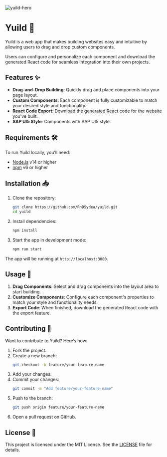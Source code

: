 ![yuild-hero](https://github.com/user-attachments/assets/a07dbc80-8b8a-4290-aa8f-e116c5e90206)

# Yuild 🚀

Yuild is a web app that makes building websites easy and intuitive by allowing users to drag and drop custom components.

Users can configure and personalize each component and download the generated React code for seamless integration into their own projects.

## Features ✨

- **Drag-and-Drop Building**: Quickly drag and place components into your page layout.
- **Custom Components**: Each component is fully customizable to match your desired style and functionality.
- **React Code Export**: Download the generated React code for the website you've built.
- **SAP UI5 Style**: Components with SAP UI5 style.

## Requirements 🛠️

To run Yuild locally, you’ll need:
- [Node.js](https://nodejs.org/) v14 or higher
- [npm](https://www.npmjs.com/) v6 or higher

## Installation 📥

1. Clone the repository:
    ```bash
    git clone https://github.com/RnDSydea/yuild.git
    cd yuild
    ```

2. Install dependencies:
    ```bash
    npm install
    ```

3. Start the app in development mode:
    ```bash
    npm run start
    ```

The app will be running at `http://localhost:3000`.

## Usage 🎨

1. **Drag Components**: Select and drag components into the layout area to start building.
2. **Customize Components**: Configure each component's properties to match your style and functionality needs.
3. **Export Code**: When finished, download the generated React code with the export feature.

## Contributing 🤝

Want to contribute to Yuild? Here’s how:

1. Fork the project.
2. Create a new branch:
    ```bash
    git checkout -b feature/your-feature-name
    ```
3. Add your changes.
4. Commit your changes:
    ```bash
    git commit -m "Add feature/your-feature-name"
    ```
5. Push to the branch:
    ```bash
    git push origin feature/your-feature-name
    ```
6. Open a pull request on GitHub.

## License 📄

This project is licensed under the MIT License. See the [LICENSE](LICENSE) file for details.
